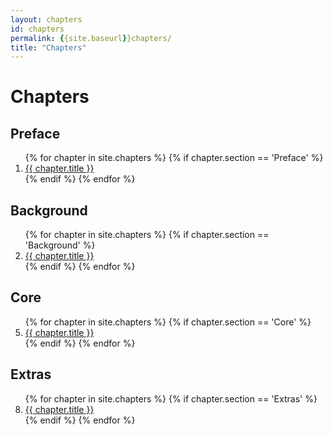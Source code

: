 ```yaml
---
layout: chapters
id: chapters
permalink: {{site.baseurl}}chapters/
title: "Chapters"
---
```


# Chapters

## Preface

<ol>
	{% for chapter in site.chapters %}
		{% if chapter.section == 'Preface' %}
			<li><a href="{{ chapter.url }}">{{ chapter.title }}</a></li>
		{% endif %}
	{% endfor %}
</ol>

## Background

<ol start="2">
	{% for chapter in site.chapters %}
		{% if chapter.section == 'Background' %}
			<li><a href="{{ chapter.url }}">{{ chapter.title }}</a></li>
		{% endif %}
	{% endfor %}
</ol>

## Core

<ol start="5">
	{% for chapter in site.chapters %}
		{% if chapter.section == 'Core' %}
			<li><a href="{{ chapter.url }}">{{ chapter.title }}</a></li>
		{% endif %}
	{% endfor %}
</ol>

## Extras

<ol start="8">
	{% for chapter in site.chapters %}
		{% if chapter.section == 'Extras' %}
			<li><a href="{{ chapter.url }}">{{ chapter.title }}</a></li>
		{% endif %}
	{% endfor %}
</ol>
